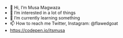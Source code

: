 - 👋 Hi, I’m Musa Magwaza
- 👀 I’m interested in a lot of things
- 🌱 I’m currently learning something
- 📫 How to reach me Twitter, Instagram: @flawedgoat
- <a href="https://codepen.io/itsmusa">https://codepen.io/itsmusa</a>

